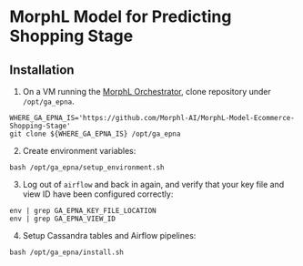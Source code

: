 # MorphL Model for Predicting Shopping Stage

## Installation

1. On a VM running the [MorphL Orchestrator](https://github.com/Morphl-AI/MorphL-Orchestrator), clone repository under `/opt/ga_epna`.

```
WHERE_GA_EPNA_IS='https://github.com/Morphl-AI/MorphL-Model-Ecommerce-Shopping-Stage'
git clone ${WHERE_GA_EPNA_IS} /opt/ga_epna
```

2. Create environment variables:

```
bash /opt/ga_epna/setup_environment.sh
```

3. Log out of `airflow` and back in again, and verify that your key file and view ID have been configured correctly:

```
env | grep GA_EPNA_KEY_FILE_LOCATION
env | grep GA_EPNA_VIEW_ID
```

4. Setup Cassandra tables and Airflow pipelines:

```
bash /opt/ga_epna/install.sh
```
